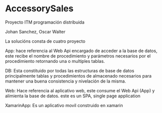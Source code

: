 # AccessorySales

Proyecto ITM programación distribuida

Johan Sanchez,
Oscar Walter

La solucións consta de cuatro proyecto

App: hace referencia al Web Api encargado de acceder a la base de datos, este recibe el nombre de procedimiento y parámetros necesarios por el procedimiento retornando una o multiples tablas.

DB: Esta constituido por todas las estructuras de base de datos principalmente tablas y procedimientos de almacenado necesarios para mantener una buena consistencia y nivelación de la misma.

Web: Hace referencia al aplicativo web, este consume el Web Api (App) y alimienta la base de datos. este es un SPA, single page application

XamarinApp: Es un aplicativo movil construido en xamarin

